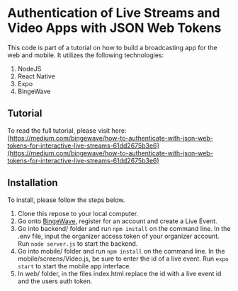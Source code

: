 
# Authentication of Live Streams and Video Apps with JSON Web Tokens

This code is part of a tutorial on how to build a broadcasting app for the web and mobile. It utilizes the following technologies:

 1. NodeJS
 2. React Native
 3. Expo
 4. BingeWave

## Tutorial

To read the full tutorial, please visit here: [https://medium.com/bingewave/how-to-authenticate-with-json-web-tokens-for-interactive-live-streams-61dd2675b3e6](https://medium.com/bingewave/how-to-authenticate-with-json-web-tokens-for-interactive-live-streams-61dd2675b3e6)

## Installation
To install, please follow the steps below.

 1. Clone this repose to your local computer.
 2. Go onto [BingeWave](https://developers.bingewave.com/), register for an account and create a Live Event.
 3. Go into backend/ folder and run `npm install` on the command line. In the .env file, input the organizer access token of your organizer account. Run `node server.js` to start the backend.
 4. Go into mobile/ folder and run `npm install` on the command line. In the mobile/screens/Video.js, be sure to enter the id of a live event. Run `expo start` to start the mobile app interface.
 5. In web/ folder, in the files index.html replace the id with a live event id and the users auth token.


